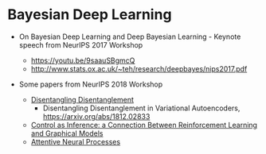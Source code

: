 # Bayesian Deep Learning

* On Bayesian Deep Learning and Deep Bayesian Learning - Keynote speech from NeurIPS 2017 Workshop
  * https://youtu.be/9saauSBgmcQ
  * http://www.stats.ox.ac.uk/~teh/research/deepbayes/nips2017.pdf

* Some papers from NeurIPS 2018 Workshop
  * [Disentangling Disentanglement](http://bayesiandeeplearning.org/2018/papers/79.pdf)
    * Disentangling Disentanglement in Variational Autoencoders, https://arxiv.org/abs/1812.02833
  * [Control as Inference: a Connection Between Reinforcement Learning and Graphical Models](https://arxiv.org/pdf/1805.00909.pdf)
  * [Attentive Neural Processes](https://arxiv.org/abs/1901.05761)
